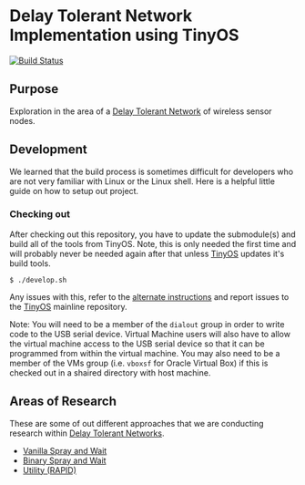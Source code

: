 # Delay Tolerant Network Implementation using TinyOS
[![Build Status](https://travis-ci.org/raveious/delay-tolerant-network.svg?branch=master)](https://travis-ci.org/raveious/delay-tolerant-network)
## Purpose

Exploration in the area of a [Delay Tolerant Network][2] of wireless sensor nodes.

## Development

We learned that the build process is sometimes difficult for developers who are not very familiar with Linux or the Linux shell. Here is a helpful little guide on how to setup out project.

### Checking out

After checking out this repository, you have to update the submodule(s) and build all of the tools from TinyOS. Note, this is only needed the first time and will probably never be needed again after that unless [TinyOS][1] updates it's build tools.

```
$ ./develop.sh
```

Any issues with this, refer to the [alternate instructions](https://github.com/tinyos/tinyos-main#note-new-make-system-and-tinyos-tools) and report issues to the [TinyOS][1] mainline repository.

Note: You will need to be a member of the `dialout` group in order to write code to the USB serial device. Virtual Machine users will also have to allow the virtual machine access to the USB serial device so that it can be programmed from within the virtual machine. You may also need to be a member of the VMs group (i.e. `vboxsf` for Oracle Virtual Box) if this is checked out in a shaired directory with host machine.

## Areas of Research

These are some of out different approaches that we are conducting research within [Delay Tolerant Networks][2].

 * [Vanilla Spray and Wait](./Spray_and_Wait)
 * [Binary Spray and Wait](./Binary_Spray_and_Wait)
 * [Utility (RAPID)](./Util_Routing)

 [1]: https://github.com/tinyos/tinyos-main
 [2]: https://en.wikipedia.org/wiki/Delay-tolerant_networking
